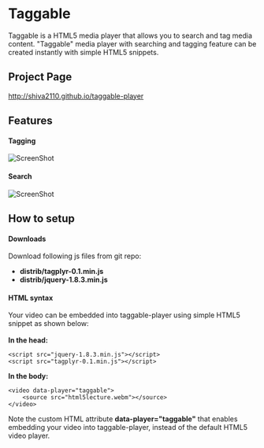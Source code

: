 Taggable
========
Taggable is a HTML5 media player that allows you to search and tag media content. "Taggable" media player with searching and tagging feature can be created instantly with simple HTML5 snippets. 

Project Page
------
http://shiva2110.github.io/taggable-player

Features
------
#### Tagging
![ScreenShot](https://raw.github.com/shiva2110/taggable-player/master/readme-files/features-tag.png)

#### Search
![ScreenShot](https://raw.github.com/shiva2110/taggable-player/master/readme-files/features-search.png)

How to setup
------
#### Downloads
Download following js files from git repo:
* <b>distrib/tagplyr-0.1.min.js</b>
* <b>distrib/jquery-1.8.3.min.js</b>

#### HTML syntax
Your video can be embedded into taggable-player using simple HTML5 snippet as shown below:
<br />
<br />
<b>In the head:</b>
```
<script src="jquery-1.8.3.min.js"></script>
<script src="tagplyr-0.1.min.js"></script>
```
	
<b>In the body:</b>
```
<video data-player="taggable">
	<source src="html5lecture.webm"></source>	
</video>
```

Note the custom HTML attribute <b>data-player="taggable"</b> that enables embedding your video into taggable-player, instead of the default HTML5 video player.


